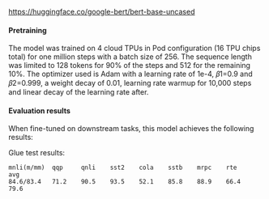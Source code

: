 https://huggingface.co/google-bert/bert-base-uncased

#### Pretraining

The model was trained on 4 cloud TPUs in Pod configuration (16 TPU chips total) for one million steps with a batch size of 256. The sequence length was limited to 128 tokens for 90% of the steps and 512 for the remaining 10%. The optimizer used is Adam with a learning rate of 1e-4, 𝛽1=0.9 and 𝛽2=0.999, a weight decay of 0.01, learning rate warmup for 10,000 steps and linear decay of the learning rate after.

#### Evaluation results
When fine-tuned on downstream tasks, this model achieves the following results:

Glue test results:

    mnli(m/mm)  qqp     qnli    sst2    cola    sstb    mrpc    rte     avg
	84.6/83.4	71.2	90.5	93.5	52.1	85.8	88.9	66.4	79.6